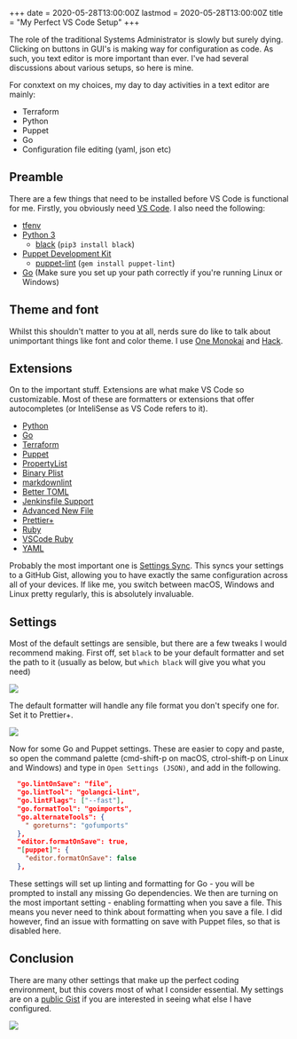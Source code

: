 +++
date = 2020-05-28T13:00:00Z
lastmod = 2020-05-28T13:00:00Z
title = "My Perfect VS Code Setup"
+++

The role of the traditional Systems Administrator is slowly but surely dying. Clicking on buttons in GUI's is making way for configuration as code. As such, you text editor is more important than ever. I've had several discussions about various setups, so here is mine.

For conxtext on my choices, my day to day activities in a text editor are mainly:

- Terraform
- Python
- Puppet
- Go
- Configuration file editing (yaml, json etc)

## Preamble

There are a few things that need to be installed before VS Code is functional for me. Firstly, you obviously need [VS Code](https://code.visualstudio.com/). I also need the following:

- [tfenv](https://github.com/tfutils/tfenv)
- [Python 3](https://www.python.org/downloads/)
  - [black](https://black.readthedocs.io/en/stable/) (`pip3 install black`)
- [Puppet Development Kit](https://puppet.com/try-puppet/puppet-development-kit/)
  - [puppet-lint](http://puppet-lint.com/) (`gem install puppet-lint`)
- [Go](https://golang.org/dl/) (Make sure you set up your path correctly if you're running Linux or Windows)

## Theme and font

Whilst this shouldn't matter to you at all, nerds sure do like to talk about unimportant things like font and color theme. I use [One Monokai](https://marketplace.visualstudio.com/items?itemName=azemoh.one-monokai) and [Hack](https://sourcefoundry.org/hack/).

## Extensions

On to the important stuff. Extensions are what make VS Code so customizable. Most of these are formatters or extensions that offer autocompletes (or InteliSense as VS Code refers to it).

- [Python](https://marketplace.visualstudio.com/items?itemName=ms-python.python)
- [Go](https://marketplace.visualstudio.com/items?itemName=ms-vscode.Go)
- [Terraform](https://marketplace.visualstudio.com/items?itemName=mauve.terraform)
- [Puppet](https://marketplace.visualstudio.com/items?itemName=puppet.puppet-vscode)
- [PropertyList](https://marketplace.visualstudio.com/items?itemName=zhouronghui.propertylist)
- [Binary Plist](https://marketplace.visualstudio.com/items?itemName=dnicolson.binary-plist)
- [markdownlint](https://marketplace.visualstudio.com/items?itemName=davidanson.vscode-markdownlint)
- [Better TOML](https://marketplace.visualstudio.com/items?itemName=dnicolson.binary-plist)
- [Jenkinsfile Support](https://marketplace.visualstudio.com/items?itemName=secanis.jenkinsfile-support)
- [Advanced New File](https://marketplace.visualstudio.com/items?itemName=patbenatar.advanced-new-file)
- [Prettier+](https://marketplace.visualstudio.com/items?itemName=svipas.prettier-plus)
- [Ruby](https://marketplace.visualstudio.com/items?itemName=rebornix.ruby)
- [VSCode Ruby](https://marketplace.visualstudio.com/items?itemName=wingrunr21.vscode-ruby)
- [YAML](https://marketplace.visualstudio.com/items?itemName=redhat.vscode-yaml)

Probably the most important one is [Settings Sync](https://marketplace.visualstudio.com/items?itemName=shan.code-settings-sync). This syncs your settings to a GitHub Gist, allowing you to have exactly the same configuration across all of your devices. If like me, you switch between macOS, Windows and Linux pretty regularly, this is absolutely invaluable.

## Settings

Most of the default settings are sensible, but there are a few tweaks I would recommend making. First off, set `black` to be your default formatter and set the path to it (usually as below, but `which black` will give you what you need)

![](/images/posts/2020-05-28/python-settings.png)

The default formatter will handle any file format you don't specify one for. Set it to Prettier+.

![](/images/posts/2020-05-28/default-formatter.png)

Now for some Go and Puppet settings. These are easier to copy and paste, so open the command palette (cmd-shift-p on macOS, ctrol-shift-p on Linux and Windows) and type in `Open Settings (JSON)`, and add in the following.

```json
  "go.lintOnSave": "file",
  "go.lintTool": "golangci-lint",
  "go.lintFlags": ["--fast"],
  "go.formatTool": "goimports",
  "go.alternateTools": {
    " goreturns": "gofumports"
  },
  "editor.formatOnSave": true,
  "[puppet]": {
    "editor.formatOnSave": false
  },
```

These settings will set up linting and formatting for Go - you will be prompted to install any missing Go dependencies. We then are turning on the most important setting - enabling formatting when you save a file. This means you never need to think about formatting when you save a file. I did however, find an issue with formatting on save with Puppet files, so that is disabled here.

## Conclusion

There are many other settings that make up the perfect coding environment, but this covers most of what I consider essential. My settings are on a [public Gist](https://gist.github.com/grahamgilbert/62c24f025f70349e15ccc046c2588686) if you are interested in seeing what else I have configured.

![](/images/posts/2020-05-28/vscode.png)
